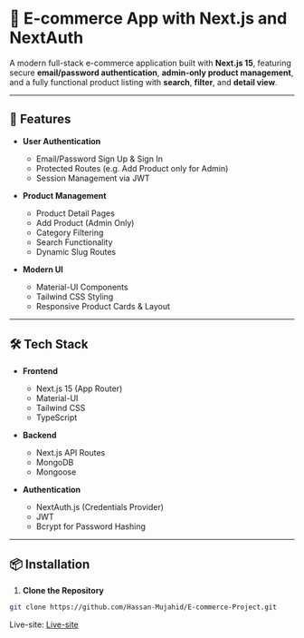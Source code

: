 # 🛒 E-commerce App with Next.js and NextAuth

A modern full-stack e-commerce application built with **Next.js 15**, featuring secure **email/password authentication**, **admin-only product management**, and a fully functional product listing with **search**, **filter**, and **detail view**.

---

## 🚀 Features

- **User Authentication**

  - Email/Password Sign Up & Sign In
  - Protected Routes (e.g. Add Product only for Admin)
  - Session Management via JWT

- **Product Management**

  - Product Detail Pages
  - Add Product (Admin Only)
  - Category Filtering
  - Search Functionality
  - Dynamic Slug Routes

- **Modern UI**
  - Material-UI Components
  - Tailwind CSS Styling
  - Responsive Product Cards & Layout

---

## 🛠️ Tech Stack

- **Frontend**

  - Next.js 15 (App Router)
  - Material-UI
  - Tailwind CSS
  - TypeScript

- **Backend**

  - Next.js API Routes
  - MongoDB
  - Mongoose

- **Authentication**
  - NextAuth.js (Credentials Provider)
  - JWT
  - Bcrypt for Password Hashing

---

## 📦 Installation

1. **Clone the Repository**

```bash
git clone https://github.com/Hassan-Mujahid/E-commerce-Project.git
```

Live-site: [Live-site](https://e-commerce-app-one-rho.vercel.app/)
